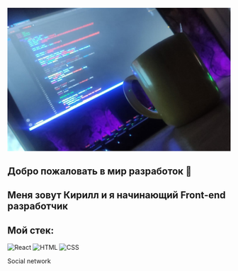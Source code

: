 ![Header](https://github.com/Grishin875/Grishin875/blob/main/assets/assets.jpg)


## Добро пожаловать в мир разработок 👋

## Меня зовут Кирилл и я начинающий Front-end разработчик

## Мой стек:
![React](https://img.shields.io/badge/React-black?style=flat&logo=react)
![HTML](https://img.shields.io/badge/HTML5-orange?style=flat&logo=html)
![CSS](https://img.shields.io/badge/CSS-blue?style=flat&logo=css)

Social network
